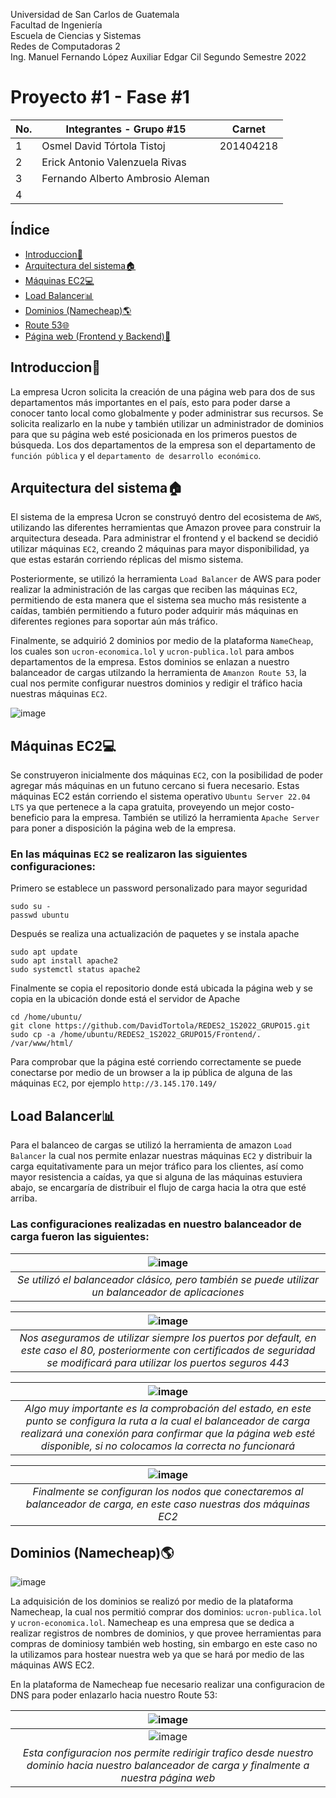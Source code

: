 Universidad de San Carlos de Guatemala \
Facultad de Ingeniería \
Escuela de Ciencias y Sistemas \
Redes de Computadoras 2 \
Ing. Manuel Fernando López
Auxiliar Edgar Cil
Segundo Semestre 2022 

# Proyecto #1 - Fase #1
 
 
| No. | Integrantes - Grupo #15          | Carnet    |
|-----|----------------------------------|-----------|
| 1   | Osmel David Tórtola Tistoj       | 201404218 |
| 2   | Erick Antonio Valenzuela Rivas   |           |
| 3   | Fernando Alberto Ambrosio Aleman |           |
| 4   |                                  |           |
  
  
## Índice

- [Introduccion:scroll:](#Introduccion)
- [Arquitectura del sistema:house:](#Arquitectura)
- [Máquinas EC2:computer:](#MaquinasEC2)
- [Load Balancer:bar_chart:](#LoadBalancer)
- [Dominios (Namecheap):earth_americas:](#Dominios)
- [Route 53:globe_with_meridians:](#Route53)
- [Página web (Frontend y Backend):newspaper:](#Frontend)

<a  name="Introduccion"></a>

## Introduccion:scroll:

La empresa Ucron solicita la creación de una página web para dos de sus departamentos más importantes en el país, esto para poder darse a conocer tanto local como globalmente y poder administrar sus recursos. Se solicita realizarlo en la nube y también utilizar un administrador de dominios para que su página web esté posicionada en los primeros puestos de búsqueda. Los dos departamentos de la empresa son el departamento de `función pública` y el `departamento de desarrollo económico`.


<a  name="Arquitectura"></a>

## Arquitectura del sistema:house:

El sistema de la empresa Ucron se construyó dentro del ecosistema de `AWS`, utilizando las diferentes herramientas que Amazon provee para construir la arquitectura deseada. Para administrar el frontend y el backend se decidió utilizar máquinas `EC2`, creando 2 máquinas para mayor disponibilidad, ya que estas estarán corriendo réplicas del mismo sistema.

Posteriormente, se utilizó la herramienta `Load Balancer` de AWS para poder realizar la administración de las cargas que reciben las máquinas `EC2`, permitiendo de esta manera que el sistema sea mucho más resistente a caídas, también permitiendo a futuro poder adquirir más máquinas en diferentes regiones para soportar aún más tráfico.

Finalmente, se adquirió 2 dominios por medio de la plataforma `NameCheap`, los cuales son `ucron-economica.lol` y `ucron-publica.lol` para ambos departamentos de la empresa. Estos dominios se enlazan a nuestro balanceador de cargas utilzando la herramienta de `Amanzon Route 53`, la cual nos permite configurar nuestros dominios y redigir el tráfico hacia nuestras máquinas `EC2`.

![image](https://user-images.githubusercontent.com/25576463/197362876-ec65e469-9509-4f9b-8338-8df45a08a9ec.png)


<a  name="MaquinasEC2"></a>

## Máquinas EC2:computer:

Se construyeron inicialmente dos máquinas `EC2`, con la posibilidad de poder agregar más máquinas en un futuno cercano si fuera necesario. Estas máquinas EC2 están corriendo el sistema operativo `Ubuntu Server 22.04 LTS` ya que pertenece a la capa gratuita, proveyendo un mejor costo-beneficio para la empresa. También se utilizó la herramienta `Apache Server` para poner a disposición la página web de la empresa.

### En las máquinas `EC2` se realizaron las siguientes configuraciones:

Primero se establece un password personalizado para mayor seguridad
```
sudo su -
passwd ubuntu
```

Después se realiza una actualización de paquetes y se instala apache
```
sudo apt update
sudo apt install apache2
sudo systemctl status apache2
```

Finalmente se copia el repositorio donde está ubicada la página web y se copia en la ubicación donde está el servidor de Apache
```
cd /home/ubuntu/
git clone https://github.com/DavidTortola/REDES2_1S2022_GRUPO15.git
sudo cp -a /home/ubuntu/REDES2_1S2022_GRUPO15/Frontend/. /var/www/html/
```

Para comprobar que la página esté corriendo correctamente se puede conectarse por medio de un browser a la ip pública de alguna de las máquinas `EC2`, por ejemplo `http://3.145.170.149/`


<a  name="LoadBalancer"></a>

## Load Balancer:bar_chart:

Para el balanceo de cargas se utilizó la herramienta de amazon `Load Balancer` la cual nos permite enlazar nuestras máquinas `EC2` y distribuir la carga equitativamente para un mejor tráfico para los clientes, así como mayor resistencia a caídas, ya que si alguna de las máquinas estuviera abajo, se encargaría de distribuir el flujo de carga hacia la otra que esté arriba.

### Las configuraciones realizadas en nuestro balanceador de carga fueron las siguientes:

| ![image](https://user-images.githubusercontent.com/25576463/197363388-850bc124-8161-4d02-b86f-2073d1b21b02.png) | 
|:--:| 
| *Se utilizó el balanceador clásico, pero también se puede utilizar un balanceador de aplicaciones* |


| ![image](https://user-images.githubusercontent.com/25576463/197363450-9e310620-c00f-4935-84ef-057dc2a13f51.png) | 
|:--:| 
| *Nos aseguramos de utilizar siempre los puertos por default, en este caso el 80, posteriormente con certificados de seguridad se modificará para utilizar los puertos seguros 443* |

| ![image](https://user-images.githubusercontent.com/25576463/197363477-024c3828-5ca7-49cf-acbe-1d5f2143d4ef.png) | 
|:--:| 
| *Algo muy importante es la comprobación del estado, en este punto se configura la ruta a la cual el balanceador de carga realizará una conexión para confirmar que la página web esté disponible, si no colocamos la correcta no funcionará* |

| ![image](https://user-images.githubusercontent.com/25576463/197363493-2dcd6761-10f1-4269-87d7-2872e2652a9f.png) | 
|:--:| 
| *Finalmente se configuran los nodos que conectaremos al balanceador de carga, en este caso nuestras dos máquinas EC2* |

<a  name="Dominios"></a>

## Dominios (Namecheap):earth_americas:

![image](https://user-images.githubusercontent.com/25576463/197363551-c2469992-1147-444d-9eb5-3af43bcff357.png)

La adquisición de los dominios se realizó por medio de la plataforma Namecheap, la cual nos permitió comprar dos dominios: `ucron-publica.lol` y `ucron-economica.lol`.  Namecheap es una empresa que se dedica a realizar registros de nombres de dominios, y que provee herramientas para compras de dominiosy también web hosting, sin embargo en este caso no la utilizamos para hostear nuestra web ya que se hará por medio de las máquinas AWS EC2.

En la plataforma de Namecheap fue necesario realizar una configuracion de DNS para poder enlazarlo hacia nuestro Route 53:

| ![image](https://user-images.githubusercontent.com/25576463/197363585-44d3d21c-1452-4685-a4dc-36d9617e6d85.png) | 
|:--:| 
| ![image](https://user-images.githubusercontent.com/25576463/197363593-66d4402a-343e-4fa5-8486-d1f7eccf334c.png) | 
| *Esta configuracion nos permite redirigir trafico desde nuestro dominio hacia nuestro balanceador de carga y finalmente a nuestra página web* |




